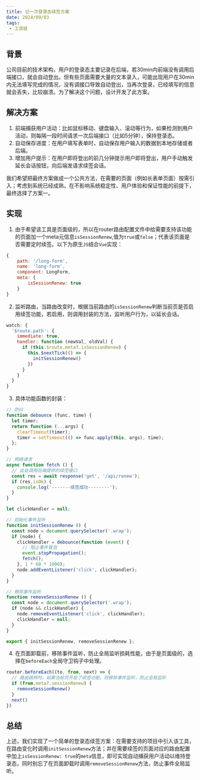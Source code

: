```yaml
---
title: 记一次登录态续签方案
date: 2024/09/03
tags:
 - 工具链
---
```


## 背景
公司目前的技术架构，用户的登录态主要记录在后端，若30min内前端没有调用后端接口，就会自动登出。但有些页面需要大量的文本录入，可能出现用户在30min内无法填写完成的情况，没有调接口导致自动登出，当再次登录，已经填写的信息就会丢失，比较崩溃。为了解决这个问题，设计开发了此方案。

## 解决方案
1. 前端捕获用户活动：比如鼠标移动、键盘输入、滚动等行为，如果检测到用户活动，则每隔一段时间请求一次后端接口（比如5分钟），保持登录态。
2. 自动保存进度：在用户填写表单时，自动保存用户输入的数据到本地存储或者后端。
3. 增加用户提示：在用户即将登出的前几分钟提示用户即将登出，用户手动触发延长会话按钮，向后端发请求续签会话。

 我们希望把最终方案做成一个公共方法，在需要的页面（例如长表单页面）按需引入；考虑到系统已经成熟，在不影响系统稳定性、用户体验和保证性能的前提下，最终选择了方案一。

## 实现
1. 由于希望该工具是页面级的，所以在router路由配置文件中给需要支持该功能的页面加一个meta元信息`isSessionRenew`,值为`true`或`false`；代表该页面是否需要定时续签。以下为原生`JS`结合`Vue`实现：
```javascript
{
    path: '/long-form',
    name: 'long-form',
    component: LongForm,
    meta: {
        isSessionRenew: true
    }
}
```
2. 监听路由，当路由改变时，根据当前路由的`isSessionRenew`判断当前页是否启用续签功能，若启用，则调用封装的方法，监听用户行为，以延长会话。
```javascript
watch: {
  '$route.path': {
    immediate: true,
    handler: function (newVal, oldVal) {
      if (this.$route.meta?.isSessionRenew) {
        this.$nextTick(() => {
          initSessionRenew()
        })
      }
    }
  }
}
```
3. 具体功能函数的封装：
```javascript
// 防抖
function debounce (func, time) {
  let timer;
  return function (...args) {
    clearTimeout(timer);
    timer = setTimeout(() => func.apply(this, args), time);
  };
}

// 网络请求
async function fetch () {
  // 此处调用后端提供的续签接口
  const res = await response('get', '/api/renew');
  if (res.isOk) {
    console.log('-------续签成功--------');
  }
}

let clickHandler = null;

// 初始化事件监听
function initSessionRenew () {
  const node = document.querySelector('.wrap');
  if (node) {
    clickHandler = debounce(function (event) {
      // 阻止事件冒泡
      event.stopPropagation();
      fetch();
    }, 1 * 60 * 1000);
    node.addEventListener('click', clickHandler);
  }
}

// 移除事件监听
function removeSessionRenew () {
  const node = document.querySelector('.wrap');
  if (node && clickHandler) {
    node.removeEventListener('click', clickHandler);
    clickHandler = null;
  }
}

export { initSessionRenew, removeSessionRenew };
```
4. 在页面卸载前，移除事件监听，防止全局监听损耗性能，由于是页面级的，选择在`beforeEach`全局守卫钩子中处理。
```javascript
router.beforeEach((to, from, next) => {
  // 路由跳转时，如果当前页开启了续签功能，则移除事件监听，防止全局监听
  if (from.meta?.sessionRenew) {
    removeSessionRenew()
  }
  next()
})
```

## 总结

上述，我们实现了一个简单的登录态续签方案：在需要支持的项目中引入该工具，在路由变化时调用`initSessionRenew`方法；并在需要续签的页面对应的路由配置中加上`isSessionRenew: true`的`meta`信息，即可实现自动捕获用户活动以维持登录态，同时别忘了在页面卸载时调用`removeSessionRenew`方法，防止事件全局监听。